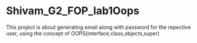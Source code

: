 # Shivam_G2_FOP_lab1Oops
This project is about generating email along with password for the repective user, using the concept of OOPS(interface,class,objects,super)
